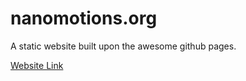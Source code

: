# nanomotions.org

A static website built upon the awesome github pages.

[Website Link](https://nanomotions.org "Website")
